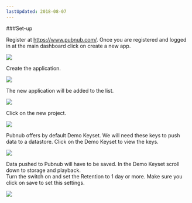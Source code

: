 ```yaml
---
lastUpdated: 2018-08-07
---
```



###Set-up

Register at https://www.pubnub.com/.
Once you are registered and logged in at the main dashboard click on create a new app. 

![](/_asset/images/InfoMotion/datasources/pubnub/pubnub-app-list.png) 

Create the application. 

![](/_asset/images/InfoMotion/datasources/pubnub/create-app.png) 

The new application will be added to the list. 

![](/_asset/images/InfoMotion/datasources/pubnub/pubnub-new-app-list.png) 


Click on the new project.

![](/_asset/images/InfoMotion/datasources/pubnub/pubnub-dashboard.png) 


Pubnub offers by default Demo Keyset. 
We will need these keys to push data to a datastore. 
Click on the Demo Keyset to view the keys. 

![](/_asset/images/InfoMotion/datasources/pubnub/pubnub-keys.png) 


Data pushed to Pubnub will have to be saved. 
In the Demo Keyset scroll down to storage and playback.  
Turn the switch on and set the Retention to 1 day or more. Make sure you click on save to set this settings.  

![](/_asset/images/InfoMotion/datasources/pubnub/pubnub-storage-playback.png)